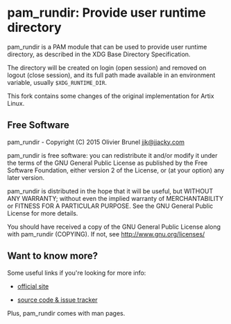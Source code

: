 
# pam_rundir: Provide user runtime directory

pam_rundir is a PAM module that can be used to provide user runtime
directory, as described in the XDG Base Directory Specification.

The directory will be created on login (open session) and removed on logout
(close session), and its full path made available in an environment variable,
usually `$XDG_RUNTIME_DIR`.

This fork contains some changes of the original implementation for Artix Linux.

## Free Software

pam_rundir - Copyright (C) 2015 Olivier Brunel <jjk@jjacky.com>

pam_rundir is free software: you can redistribute it and/or modify it under the
terms of the GNU General Public License as published by the Free Software
Foundation, either version 2 of the License, or (at your option) any later
version.

pam_rundir is distributed in the hope that it will be useful, but WITHOUT ANY
WARRANTY; without even the implied warranty of MERCHANTABILITY or FITNESS FOR A
PARTICULAR PURPOSE.
See the GNU General Public License for more details.

You should have received a copy of the GNU General Public License along with
pam_rundir (COPYING). If not, see http://www.gnu.org/licenses/

## Want to know more?

Some useful links if you're looking for more info:

- [official site](http://jjacky.com/pam_rundir "pam_rundir @ jjacky.com")

- [source code & issue tracker](https://github.com/jjk-jacky/pam_rundir "pam_rundir @ GitHub.com")

Plus, pam_rundir comes with man pages.
